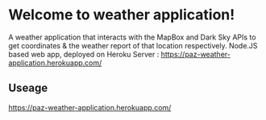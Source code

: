 # Welcome to weather application!
A weather application that interacts with the MapBox and Dark Sky APIs to get coordinates & the weather report of that location respectively. Node.JS based web app, deployed on Heroku Server : https://paz-weather-application.herokuapp.com/ 

## Useage
https://paz-weather-application.herokuapp.com/
